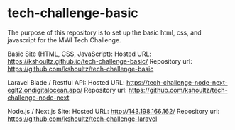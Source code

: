 # tech-challenge-basic

The purpose of this repository is to set up the basic html, css, and javascript for the MWI Tech Challenge.

Basic Site (HTML, CSS, JavaScript):
Hosted URL: https://kshoultz.github.io/tech-challenge-basic/
Repository url: https://github.com/kshoultz/tech-challenge-basic

Laravel Blade / Restful API: 
Hosted URL: https://tech-challenge-node-next-eglt2.ondigitalocean.app/
Repository url: https://github.com/kshoultz/tech-challenge-node-next

Node.js / Next.js Site:
Hosted URL: http://143.198.166.162/
Repository url: https://github.com/kshoultz/tech-challenge-laravel